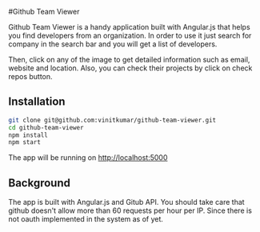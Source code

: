 #Github Team Viewer 

Github Team Viewer is a handy application built with Angular.js that helps
you find developers from an organization. In order to use it just search for 
company in the search bar and you will get a list of developers. 

Then, click on any of the image to get detailed information such as email,
website and location. Also, you can check their projects by click on check repos 
button.


## Installation

```sh
git clone git@github.com:vinitkumar/github-team-viewer.git
cd github-team-viewer
npm install
npm start
```

The app will be running on [http://localhost:5000](http://localhost:5000)

## Background

The app is built with Angular.js and Gitub API. You should take care that github 
doesn't allow more than 60 requests per hour per IP. Since there is not 
oauth implemented in the system as of yet. 








